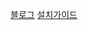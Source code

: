 [블로그](https://velog.io/@gentledev10/install-minikube)
[설치가이드](https://minikube.sigs.k8s.io/docs/start/?arch=%2Fmacos%2Fx86-64%2Fstable%2Fbinary+download)


